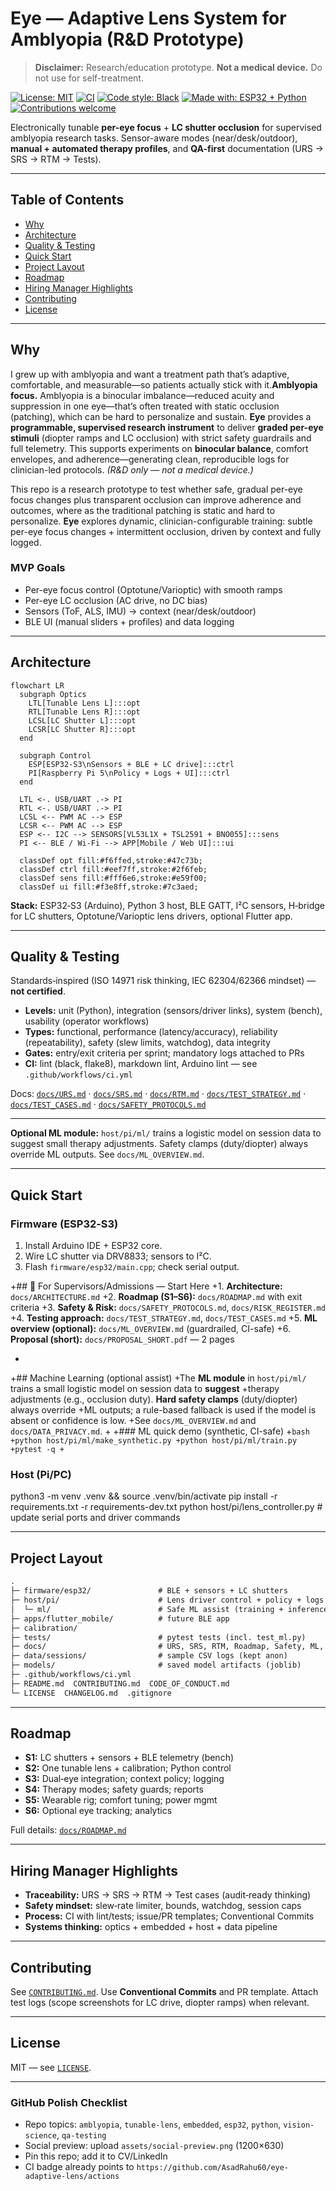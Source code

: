 # Eye — Adaptive Lens System for Amblyopia (R&D Prototype)

> **Disclaimer:** Research/education prototype. **Not a medical device.** Do not use for self-treatment.

[![License: MIT](https://img.shields.io/badge/License-MIT-brightgreen.svg)](LICENSE)
[![CI](https://img.shields.io/github/actions/workflow/status/AsadRahu60/eye-adaptive-lens/ci.yml?label=CI)](https://github.com/AsadRahu60/eye-adaptive-lens/actions)
[![Code style: Black](https://img.shields.io/badge/code%20style-black-000000.svg)](https://github.com/psf/black)
[![Made with: ESP32 + Python](https://img.shields.io/badge/made%20with-ESP32%20%2B%20Python-blue)](https://www.espressif.com/en/products/socs/esp32-s3)
[![Contributions welcome](https://img.shields.io/badge/contributions-welcome-success.svg)](CONTRIBUTING.md)

Electronically tunable **per-eye focus** + **LC shutter occlusion** for supervised amblyopia research tasks. Sensor-aware modes (near/desk/outdoor), **manual + automated therapy profiles**, and **QA-first** documentation (URS → SRS → RTM → Tests).

---

## Table of Contents
- [Why](#why)
- [Architecture](#architecture)
- [Quality & Testing](#quality--testing)
- [Quick Start](#quick-start)
- [Project Layout](#project-layout)
- [Roadmap](#roadmap)
- [Hiring Manager Highlights](#hiring-manager-highlights)
- [Contributing](#contributing)
- [License](#license)

---

## Why
I grew up with amblyopia and want a treatment path that’s adaptive, comfortable, and measurable—so patients actually stick with it.**Amblyopia focus.** Amblyopia is a binocular imbalance—reduced acuity and suppression in one eye—that’s often treated with static occlusion (patching), which can be hard to personalize and sustain. **Eye** provides a **programmable, supervised research instrument** to deliver **graded per-eye stimuli** (diopter ramps and LC occlusion) with strict safety guardrails and full telemetry. This supports experiments on **binocular balance**, comfort envelopes, and adherence—generating clean, reproducible logs for clinician-led protocols. *(R&D only — not a medical device.)*
 
This repo is a research prototype to test whether safe, gradual per-eye focus changes plus transparent occlusion can improve adherence and outcomes, where as the traditional patching is static and hard to personalize. **Eye** explores dynamic, clinician-configurable training: subtle per-eye focus changes + intermittent occlusion, driven by context and fully logged.

### MVP Goals
- Per-eye focus control (Optotune/Varioptic) with smooth ramps
- Per-eye LC occlusion (AC drive, no DC bias)
- Sensors (ToF, ALS, IMU) → context (near/desk/outdoor)
- BLE UI (manual sliders + profiles) and data logging

---

## Architecture
```mermaid
flowchart LR
  subgraph Optics
    LTL[Tunable Lens L]:::opt
    RTL[Tunable Lens R]:::opt
    LCSL[LC Shutter L]:::opt
    LCSR[LC Shutter R]:::opt
  end

  subgraph Control
    ESP[ESP32-S3\nSensors + BLE + LC drive]:::ctrl
    PI[Raspberry Pi 5\nPolicy + Logs + UI]:::ctrl
  end

  LTL <-. USB/UART .-> PI
  RTL <-. USB/UART .-> PI
  LCSL <-- PWM AC --> ESP
  LCSR <-- PWM AC --> ESP
  ESP <-- I2C --> SENSORS[VL53L1X + TSL2591 + BNO055]:::sens
  PI <-- BLE / Wi-Fi --> APP[Mobile / Web UI]:::ui

  classDef opt fill:#f6ffed,stroke:#47c73b;
  classDef ctrl fill:#eef7ff,stroke:#2f6feb;
  classDef sens fill:#fff6e6,stroke:#e59f00;
  classDef ui fill:#f3e8ff,stroke:#7c3aed;

```

**Stack:** ESP32‑S3 (Arduino), Python 3 host, BLE GATT, I²C sensors, H‑bridge for LC shutters, Optotune/Varioptic lens drivers, optional Flutter app.

---

## Quality & Testing
Standards‑inspired (ISO 14971 risk thinking, IEC 62304/62366 mindset) — **not certified**.
- **Levels:** unit (Python), integration (sensors/driver links), system (bench), usability (operator workflows)
- **Types:** functional, performance (latency/accuracy), reliability (repeatability), safety (slew limits, watchdog), data integrity
- **Gates:** entry/exit criteria per sprint; mandatory logs attached to PRs
- **CI:** lint (black, flake8), markdown lint, Arduino lint — see `.github/workflows/ci.yml`

Docs: [`docs/URS.md`](docs/URS.md) · [`docs/SRS.md`](docs/SRS.md) · [`docs/RTM.md`](docs/RTM.md) · [`docs/TEST_STRATEGY.md`](docs/TEST_STRATEGY.md) · [`docs/TEST_CASES.md`](docs/TEST_CASES.md) · [`docs/SAFETY_PROTOCOLS.md`](docs/SAFETY_PROTOCOLS.md)

---

**Optional ML module:** `host/pi/ml/` trains a logistic model on session data
to suggest small therapy adjustments. Safety clamps (duty/diopter) always
override ML outputs. See `docs/ML_OVERVIEW.md`.

---
## Quick Start
### Firmware (ESP32‑S3)
1. Install Arduino IDE + ESP32 core.
2. Wire LC shutter via DRV8833; sensors to I²C.
3. Flash `firmware/esp32/main.cpp`; check serial output.

+## 🔎 For Supervisors/Admissions — Start Here
+1. **Architecture:** `docs/ARCHITECTURE.md`
+2. **Roadmap (S1–S6):** `docs/ROADMAP.md` with exit criteria
+3. **Safety & Risk:** `docs/SAFETY_PROTOCOLS.md`, `docs/RISK_REGISTER.md`
+4. **Testing approach:** `docs/TEST_STRATEGY.md`, `docs/TEST_CASES.md`
+5. **ML overview (optional):** `docs/ML_OVERVIEW.md` (guardrailed, CI-safe)
+6. **Proposal (short):** `docs/PROPOSAL_SHORT.pdf` — 2 pages


+
+## Machine Learning (optional assist)
+The **ML module** in `host/pi/ml/` trains a small logistic model on session data to **suggest**
+therapy adjustments (e.g., occlusion duty). **Hard safety clamps** (duty/diopter) always override
+ML outputs; a rule-based fallback is used if the model is absent or confidence is low.
+See `docs/ML_OVERVIEW.md` and `docs/DATA_PRIVACY.md`.
+
+### ML quick demo (synthetic, CI-safe)
+```bash
+python host/pi/ml/make_synthetic.py
+python host/pi/ml/train.py
+pytest -q
+```

### Host (Pi/PC)
python3 -m venv .venv && source .venv/bin/activate
pip install -r requirements.txt -r requirements-dev.txt
python host/pi/lens_controller.py   # update serial ports and driver commands

---

## Project Layout
```markdown
.
├─ firmware/esp32/               # BLE + sensors + LC shutters
├─ host/pi/                      # Lens driver control + policy + logs
│  └─ ml/                        # Safe ML assist (training + inference)
├─ apps/flutter_mobile/          # future BLE app
├─ calibration/
├─ tests/                        # pytest tests (incl. test_ml.py)
├─ docs/                         # URS, SRS, RTM, Roadmap, Safety, ML, etc.
├─ data/sessions/                # sample CSV logs (kept anon)
├─ models/                       # saved model artifacts (joblib)
├─ .github/workflows/ci.yml
├─ README.md  CONTRIBUTING.md  CODE_OF_CONDUCT.md
└─ LICENSE  CHANGELOG.md  .gitignore

```

---

## Roadmap
- **S1:** LC shutters + sensors + BLE telemetry (bench)
- **S2:** One tunable lens + calibration; Python control
- **S3:** Dual‑eye integration; context policy; logging
- **S4:** Therapy modes; safety guards; reports
- **S5:** Wearable rig; comfort tuning; power mgmt
- **S6:** Optional eye tracking; analytics

Full details: [`docs/ROADMAP.md`](docs/ROADMAP.md)

---

## Hiring Manager Highlights
- **Traceability:** URS → SRS → RTM → Test cases (audit‑ready thinking)
- **Safety mindset:** slew‑rate limiter, bounds, watchdog, session caps
- **Process:** CI with lint/tests; issue/PR templates; Conventional Commits
- **Systems thinking:** optics + embedded + host + data pipeline

---

## Contributing
See [`CONTRIBUTING.md`](CONTRIBUTING.md). Use **Conventional Commits** and PR template. Attach test logs (scope screenshots for LC drive, diopter ramps) when relevant.

---

## License
MIT — see [`LICENSE`](LICENSE).

---

### GitHub Polish Checklist
- Repo topics: `amblyopia`, `tunable-lens`, `embedded`, `esp32`, `python`, `vision-science`, `qa-testing`
- Social preview: upload `assets/social-preview.png` (1200×630)
- Pin this repo; add it to CV/LinkedIn
- CI badge already points to `https://github.com/AsadRahu60/eye-adaptive-lens/actions`
